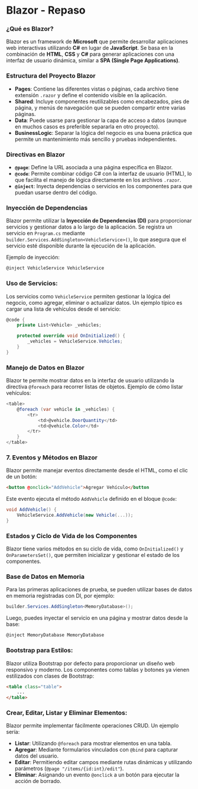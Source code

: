 # Blazor - Repaso

### **¿Qué es Blazor?**

Blazor es un framework de **Microsoft** que permite desarrollar aplicaciones web interactivas utilizando **C#** en lugar de **JavaScript**. Se basa en la combinación de **HTML**, **CSS** y **C#** para generar aplicaciones con una interfaz de usuario dinámica, similar a **SPA (Single Page Applications)**.

### **Estructura del Proyecto Blazor**

- **Pages**: Contiene las diferentes vistas o páginas, cada archivo tiene extensión `.razor` y define el contenido visible en la aplicación.
- **Shared**: Incluye componentes reutilizables como encabezados, pies de página, y menús de navegación que se pueden compartir entre varias páginas.
- **Data**: Puede usarse para gestionar la capa de acceso a datos (aunque en muchos casos es preferible separarla en otro proyecto).
- **BusinessLogic**: Separar la lógica del negocio es una buena práctica que permite un mantenimiento más sencillo y pruebas independientes.

### **Directivas en Blazor**

- **`@page`**: Define la URL asociada a una página específica en Blazor.
- **`@code`**: Permite combinar código C# con la interfaz de usuario (HTML), lo que facilita el manejo de lógica directamente en los archivos `.razor`.
- **`@inject`**: Inyecta dependencias o servicios en los componentes para que puedan usarse dentro del código.

### **Inyección de Dependencias**

Blazor permite utilizar la **Inyección de Dependencias (DI)** para proporcionar servicios y gestionar datos a lo largo de la aplicación. Se registra un servicio en `Program.cs` mediante `builder.Services.AddSingleton<VehicleService>()`, lo que asegura que el servicio esté disponible durante la ejecución de la aplicación.

Ejemplo de inyección:

```csharp
@inject VehicleService VehicleService
```

### **Uso de Servicios**:

Los servicios como `VehicleService` permiten gestionar la lógica del negocio, como agregar, eliminar o actualizar datos. Un ejemplo típico es cargar una lista de vehículos desde el servicio:

```csharp
@code {
    private List<Vehicle> _vehicles;

    protected override void OnInitialized() {
        _vehicles = VehicleService.Vehicles;
    }
}
```

### **Manejo de Datos en Blazor**

Blazor te permite mostrar datos en la interfaz de usuario utilizando la directiva `@foreach` para recorrer listas de objetos. Ejemplo de cómo listar vehículos:

```csharp
<table>
    @foreach (var vehicle in _vehicles) {
        <tr>
            <td>@vehicle.DoorQuantity</td>
            <td>@vehicle.Color</td>
        </tr>
    }
</table>

```

### 7. **Eventos y Métodos en Blazor**

Blazor permite manejar eventos directamente desde el HTML, como el clic de un botón:

```html
<button @onclick="AddVehicle">Agregar Vehículo</button
```

Este evento ejecuta el método `AddVehicle` definido en el bloque `@code`:

```csharp
void AddVehicle() {
    VehicleService.AddVehicle(new Vehicle(...));
}
```

### **Estados y Ciclo de Vida de los Componentes**

Blazor tiene varios métodos en su ciclo de vida, como `OnInitialized()` y `OnParametersSet()`, que permiten inicializar y gestionar el estado de los componentes.

### **Base de Datos en Memoria**

Para las primeras aplicaciones de prueba, se pueden utilizar bases de datos en memoria registradas con DI, por ejemplo:

```csharp
builder.Services.AddSingleton<MemoryDatabase>();
```

Luego, puedes inyectar el servicio en una página y mostrar datos desde la base:

```csharp
@inject MemoryDatabase MemoryDatabase
```

### **Bootstrap para Estilos**:

Blazor utiliza Bootstrap por defecto para proporcionar un diseño web responsivo y moderno. Los componentes como tablas y botones ya vienen estilizados con clases de Bootstrap:

```html
<table class="table">
    ...
</table>
```

### **Crear, Editar, Listar y Eliminar Elementos**:

Blazor permite implementar fácilmente operaciones CRUD. Un ejemplo sería:

- **Listar**: Utilizando `@foreach` para mostrar elementos en una tabla.
- **Agregar**: Mediante formularios vinculados con `@bind` para capturar datos del usuario.
- **Editar**: Permitiendo editar campos mediante rutas dinámicas y utilizando parámetros (`@page "/items/{id:int}/edit"`).
- **Eliminar**: Asignando un evento `@onclick` a un botón para ejecutar la acción de borrado.